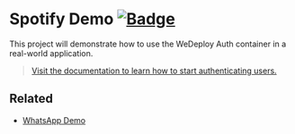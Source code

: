 # Spotify Demo [![Badge](https://img.shields.io/badge/built%20with-wedeploy-00d46a.svg?style=flat)](http://wedeploy.com)

This project will demonstrate how to use the WeDeploy Auth container in a real-world application.

> [Visit the documentation to learn how to start authenticating users.](http://wedeploy.com/docs/auth/)

## Related

* [WhatsApp Demo](https://github.com/wedeploy/demo-whatsapp)
